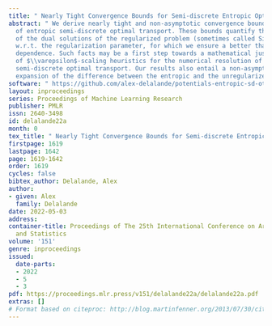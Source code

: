 ```yaml
---
title: " Nearly Tight Convergence Bounds for Semi-discrete Entropic Optimal Transport "
abstract: " We derive nearly tight and non-asymptotic convergence bounds for solutions
  of entropic semi-discrete optimal transport. These bounds quantify the stability
  of the dual solutions of the regularized problem (sometimes called Sinkhorn potentials)
  w.r.t. the regularization parameter, for which we ensure a better than Lipschitz
  dependence. Such facts may be a first step towards a mathematical justification
  of $\\varepsilon$-scaling heuristics for the numerical resolution of regularized
  semi-discrete optimal transport. Our results also entail a non-asymptotic and tight
  expansion of the difference between the entropic and the unregularized costs. "
software: " https://github.com/alex-delalande/potentials-entropic-sd-ot "
layout: inproceedings
series: Proceedings of Machine Learning Research
publisher: PMLR
issn: 2640-3498
id: delalande22a
month: 0
tex_title: " Nearly Tight Convergence Bounds for Semi-discrete Entropic Optimal Transport "
firstpage: 1619
lastpage: 1642
page: 1619-1642
order: 1619
cycles: false
bibtex_author: Delalande, Alex
author:
- given: Alex
  family: Delalande
date: 2022-05-03
address:
container-title: Proceedings of The 25th International Conference on Artificial Intelligence
  and Statistics
volume: '151'
genre: inproceedings
issued:
  date-parts:
  - 2022
  - 5
  - 3
pdf: https://proceedings.mlr.press/v151/delalande22a/delalande22a.pdf
extras: []
# Format based on citeproc: http://blog.martinfenner.org/2013/07/30/citeproc-yaml-for-bibliographies/
---
```

